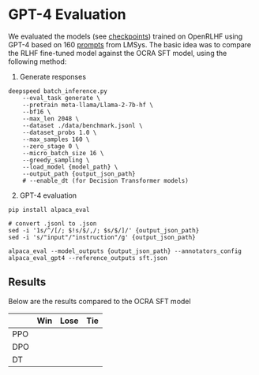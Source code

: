 # GPT-4 Evaluation

We evaluated the models (see [checkpoints]( https://huggingface.co/OpenLLMAI/openrlhf_checkpoint)) trained on OpenRLHF using GPT-4 based on 160 [prompts](./benchmark.jsonl) from LMSys. The basic idea was to compare the RLHF fine-tuned model against the OCRA SFT model, using the following method:

1. Generate responses

```shell
deepspeed batch_inference.py
    --eval_task generate \
    --pretrain meta-llama/Llama-2-7b-hf \
    --bf16 \
    --max_len 2048 \
    --dataset ./data/benchmark.jsonl \
    --dataset_probs 1.0 \
    --max_samples 160 \
    --zero_stage 0 \
    --micro_batch_size 16 \
    --greedy_sampling \
    --load_model {model_path} \
    --output_path {output_json_path}
    # --enable_dt (for Decision Transformer models)
```

2. GPT-4 evaluation

```shell
pip install alpaca_eval

# convert .jsonl to .json
sed -i '1s/^/[/; $!s/$/,/; $s/$/]/' {output_json_path}
sed -i 's/"input"/"instruction"/g' {output_json_path}

alpaca_eval --model_outputs {output_json_path} --annotators_config alpaca_eval_gpt4 --reference_outputs sft.json
```

## Results

Below are the results compared to the OCRA SFT model

|        | Win | Lose  | Tie  | 
|  ----  | ----  |  ----  | ----  | 
| PPO  |  |   |  | 
| DPO  |  |   |  | 
| DT  |  |   |  |